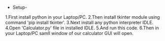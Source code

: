 * Setup- 

1.First install python in your Laptop/PC.
2.Then install tkinter module using command 'pip install tkinter'.
3.Next install any python interpreter IDLE.
4.Open 'Calculator.py' file in installed IDLE.
5.And run this code.
6.Then in your Laptop/PC samll window of our calculator GUI will open.

